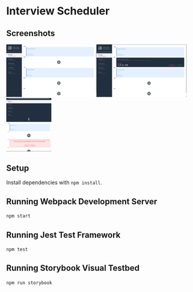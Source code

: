 # Interview Scheduler

## Screenshots

<img src="docs/Schedule.png" alt="Home Page" width="240" /><img src="docs/Schedule-Create.png" alt="Home Page, create appointment" width="240" /><img src="docs/Schedule-Collapsed-Delete.png" alt="Collapsed, confirm delete" width="120" />

## Setup

Install dependencies with `npm install`.

## Running Webpack Development Server

```sh
npm start
```

## Running Jest Test Framework

```sh
npm test
```

## Running Storybook Visual Testbed

```sh
npm run storybook
```
